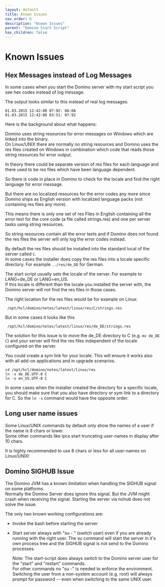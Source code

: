 ```yaml
---
layout: default
title: Known Issues
nav_order: 6
description: "Known Issues"
parent: "Domino Start Script"
has_children: false
---
```


# Known Issues

## Hex Messages instead of Log Messages

In some cases when you start the Domino server with my start script you see hex codes instead of log message.

The output looks similar to this instead of real log messages.

```
01.03.2015 12:42:00 07:92: 0A:0A
01.03.2015 12:42:00 03:51: 07:92
```

Here is the background about what happens:

Domino uses string resources for error messages on Windows which are linked into the binary.  
On Linux/UNIX there are normally no string resources and Domino uses the res files created on Windows in combination which code that reads those string resources for error output.

In theory there could be separate version of res files for each language and there used to be res files which have been language dependent.

So there is code in place in Domino to check for the locale and find the right language for error message.

But there are no localized resources for the error codes any more since Domino ships as English version with localized language packs (not containing res files any more).

This means there is only one set of res Files in English containing all the error text for the core code (a file called strings.res) and one per server tasks using string resources.

So string resources contain all the error texts and if Domino does not found the res files the server will only log the error codes instead.

By default the res files should be installed into the standard local of the server called `C`.  
In some cases the installer does copy the res files into a locale specific directory. For example `../res/de_DE` for German.

The start script usually sets the locale of the server. For example to LANG=de_DE or LANG=en_US.  
If this locale is different than the locale you installed the server with, the Domino server will not find the res files in those cases.

The right location for the res files would be for example on Linux:

```
 /opt/hcl/domino/notes/latest/linux/res/C/strings.res
```

But in some cases it looks like this

```
 /opt/hcl/domino/notes/latest/linux/res/de_DE/strings.res
```

The solution for this issue is to move the de_DE directory to C (e.g. `mv de_DE C`) and your server will find the res files independent of the locale configured on the server.

You could create a sym link for your locale. This will ensure it works also with all add-on applications and in upgrade scenarios.

```
cd /opt/hcl/domino/notes/latest/linux/res
ln -s de_DE.UTF-8 C
ln -s en_US.UTF-8 C
```

In some cases when the installer created the directory for a specific locale, you should make sure that you also have directory or sym link to a directory for C. So the `ln -s` command would have the opposite order.

## Long user name issues

Some Linux/UNIX commands by default only show the names of a user if the name is 8 chars or lower.  
Some other commands like ipcs start truncating user-names in display after 10 chars.

It is highly recommended to use 8 chars or less for all user-names on Linux/UNIX!

## Domino SIGHUB Issue

The Domino JVM has a known limitation when handling the SIGHUB signal on some platforms.  
Normally the Domino Server does ignore this signal. But the JVM might crash when receiving the signal. Starting the server via nohub does not solve the issue.

The only two known working configurations are:

- Invoke the bash before starting the server

- Start server always with "su - " (switch user) even if you are already  running with the right user. The su command will start the server in it's own process tree and the SIGHUB signal is not send to the Domino processes.

  Note: The start-script does always switch to the Domino server user for the "start" and "restart" commands.  
  For other commands no "su -" is needed to enforce the environment.  
  Switching the user from a non-system account (e.g. root) will always prompt for password -- even when switching to the same UNIX user.
